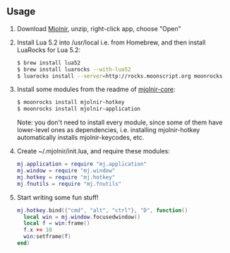 ## Usage

1. Download [Mjolnir](https://github.com/mjolnir-io/mjolnir/releases), unzip, right-click app, choose "Open"

2. Install Lua 5.2 into /usr/local i.e. from Homebrew, and then install LuaRocks for Lua 5.2:

   ~~~bash
   $ brew install lua52
   $ brew install luarocks --with-lua52
   $ luarocks install --server=http://rocks.moonscript.org moonrocks
   ~~~

3. Install some modules from the readme of [mjolnir-core](https://github.com/mjolnir-io/mjolnir-core):

   ~~~bash
   $ moonrocks install mjolnir-hotkey
   $ moonrocks install mjolnir-application
   ~~~

   Note: you don't need to install every module, since some of them have lower-level ones as dependencies, i.e. installing mjolnir-hotkey automatically installs mjolnir-keycodes, etc.

4. Create ~/.mjolnir/init.lua, and require these modules:

   ~~~lua
   mj.application = require "mj.application"
   mj.window = require "mj.window"
   mj.hotkey = require "mj.hotkey"
   mj.fnutils = require "mj.fnutils"
   ~~~

5. Start writing some fun stuff!

   ~~~lua
   mj.hotkey.bind({"cmd", "alt", "ctrl"}, "D", function()
     local win = mj.window.focusedwindow()
     local f = win:frame()
     f.x += 10
     win:setframe(f)
   end)
   ~~~
